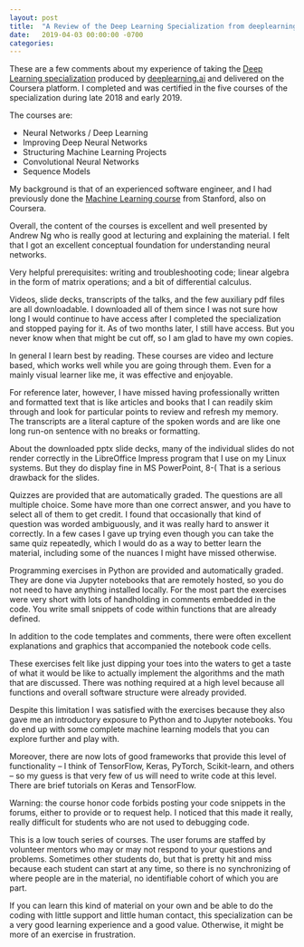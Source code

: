 ```yaml
---
layout: post
title:  "A Review of the Deep Learning Specialization from deeplearning.ai"
date:   2019-04-03 00:00:00 -0700
categories: 
---
```

These are a few comments about my experience of taking the [Deep Learning specialization](https://www.coursera.org/specializations/deep-learning) produced by [deeplearning.ai](https://www.deeplearning.ai/) and delivered on the Coursera platform. I completed and was certified in the five courses of the specialization during late 2018 and early 2019.

The courses are:

- Neural Networks / Deep Learning
- Improving Deep Neural Networks
- Structuring Machine Learning Projects
- Convolutional Neural Networks
- Sequence Models

My background is that of an experienced software engineer, and I had previously done the [Machine Learning course](https://www.coursera.org/learn/machine-learning) from Stanford, also on Coursera.

Overall, the content of the courses is excellent and well presented by Andrew Ng who is really good at lecturing and explaining the material. I felt that I got an excellent conceptual foundation for understanding neural networks.

Very helpful prerequisites: writing and troubleshooting code; linear algebra in the form of matrix operations; and a bit of differential calculus.

Videos, slide decks, transcripts of the talks, and the few auxiliary pdf files are all downloadable. I downloaded all of them since I was not sure how long I would continue to have access after I completed the specialization and stopped paying for it. As of two months later, I still have access. But you never know when that might be cut off, so I am glad to have my own copies.

In general I learn best by reading. These courses are video and lecture based, which works well while you are going through them. Even for a mainly visual learner like me, it was effective and enjoyable. 

For reference later, however, I have missed having professionally written and formatted text that is like articles and books that I can readily skim through and look for particular points to review and refresh my memory. The transcripts are a literal capture of the spoken words and are like one long run-on sentence with no breaks or formatting.

About the downloaded pptx slide decks, many of the individual slides do not render correctly in the LibreOffice Impress program that I use on my Linux systems. But they do display fine in MS PowerPoint, 8-(  That is a serious drawback for the slides.

Quizzes are provided that are automatically graded. The questions are all multiple choice. Some have more than one correct answer, and you have to select all of them to get credit. I found that occasionally that kind of question was worded ambiguously, and it was really hard to answer it correctly. In a few cases I gave up trying even though you can take the same quiz repeatedly, which I would do as a way to better learn the material, including some of the nuances I might have missed otherwise.

Programming exercises in Python are provided and automatically graded. They are done via Jupyter notebooks that are remotely hosted, so you do not need to have anything installed locally. For the most part the exercises were very short with lots of handholding in comments embedded in the code. You write small snippets of code within functions that are already defined.

In addition to the code templates and comments, there were often excellent explanations and graphics that accompanied the notebook code cells.

These exercises felt like just dipping your toes into the waters to get a taste of what it would be like to actually implement the algorithms and the math that are discussed. There was nothing required at a high level because all functions and overall software structure were already provided.

Despite this limitation I was satisfied with the exercises because they also gave me an introductory exposure to Python and to Jupyter notebooks. You do end up with some complete machine learning models that you can explore further and play with.

Moreover, there are now lots of good frameworks that provide this level of functionality – I think of TensorFlow, Keras, PyTorch, Scikit-learn, and others – so my guess is that very few of us will need to write code at this level. There are brief tutorials on Keras and TensorFlow.

Warning: the course honor code forbids posting your code snippets in the forums, either to provide or to request help. I noticed that this made it really, really difficult for students who are not used to debugging code.

This is a low touch series of courses. The user forums are staffed by volunteer mentors who may or may not respond to your questions and problems. Sometimes other students do, but that is pretty hit and miss because each student can start at any time, so there is no synchronizing of where people are in the material, no identifiable cohort of which you are part.

If you can learn this kind of material on your own and be able to do the coding with little support and little human contact, this specialization can be a very good learning experience and a good value. Otherwise, it might be more of an exercise in frustration.
